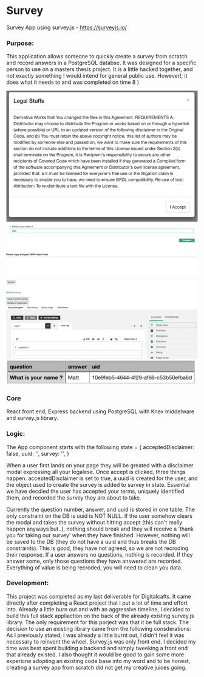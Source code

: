 # Survey
Survey App using survey.js - https://surveyjs.io/

### Purpose:

This application allows someone to quickly create a survey from scratch and record answers in a PostgreSQL databse. It was designed for a specific person to use on a masters thesis project. It is a little hacked together, and not exactly something I would intend for general public use. However!, it does what it needs to and was completed on time 8 )

<img src="read_me_images/legal.png" width="600"> 
<img src="read_me_images/survey.png" width="600"> 
<img src="read_me_images/survey_builder.png" width="600"> 
<img src="read_me_images/results.png" width="600"> 



### Core
React front end, Express backend using PostgreSQL with Knex middelware and survey.js library.

### Logic:

The App component starts with the following state = { acceptedDisclaimer: false, uuid: '', survey: '', }

When a user first lands on your page they will be greated with a disclaimer modal expressing all your legalese. Once accept is clicked, three things happen. acceptedDisclaimer is set to true, a uuid is created for the user, and the object used to create the survey is added to survey in state. Essential we have decdied the user has accepted your terms, uniquely identified them, and recorded the survey they are about to take.

Currently the question number, answer, and uuid is stored in one table. The only constraint on the DB is uuid is NOT NULL. If the user somehow clears the modal and takes the survey without hitting accept (this can't really happen anyways but..), nothing should break and they will receive a 'thank you for taking our survey' when they have finished. However, nothing will be saved to the DB (they do not have a uuid and thus breaks the DB constraints). This is good, they have not agreed, so we are not recroding their response. If a user answers no questions, nothing is recorded. If they answer some, only those questions they have answered are recorded. Everything of value is being recroded, you will need to clean you data.


### Development: 
This project was completed as my last deliverable for Digitalcafts. It came directly after completing a React project that I put a lot of time and effort into. Already a little burn out and with an aggressive timeline, I decided to build this full stack appliaction on the back of the already existing survey.js library. The only requirement for this porject was that it be full stack. The decision to use an existing library came from the following consderations: As I previously stated, I was already a little burnt out, I didn't feel it was necessary to reinvent the wheel. Survey.js was only front end. I decided my time was best spent building a backend and simply tweeking a front end that already existed. I also thought it would be good to gain some more expericne adopting an existing code base into my word and to be honest, creating a survey app from scratch did not get my creative juices going. 







